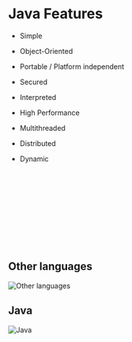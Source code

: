 # Java Features

* Simple

* Object-Oriented

* Portable / Platform independent

* Secured

* Interpreted

* High Performance

* Multithreaded

* Distributed

* Dynamic

<br/>
<br/>
<br/>
<br/>
<br/>
<br/>
<br/>
<br/>
<br/>

## Other languages

![Other languages](https://github.com/jsouzadev/java-fundamentals-wiki/blob/master/.gitbook/assets/comparative-platform-1.jpg)

## Java

![Java](https://github.com/jsouzadev/java-fundamentals-wiki/blob/master/.gitbook/assets/comparative-platform-2.jpg)
